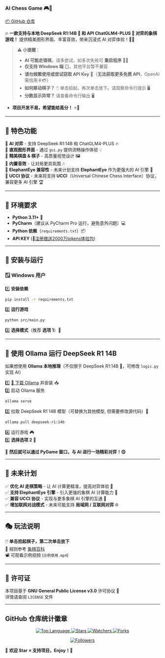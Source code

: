 ### AI Chess Game 🎮🤖  
[📦 GitHub 仓库](https://github.com/nitsc/AI-Chess-Game)  

🔥 **一款支持与本地 DeepSeek R1:14B 🐋 和 API ChatGLM4-PLUS 🐘 对弈的象棋游戏！** 提供精美图形界面、丰富音效，带来沉浸式 AI 对弈体验！🎨🎵  

> ⚠️ **小提醒**：  
> - **AI 可能走错棋**，请多尝试，如多次失败可 **重启程序** 🏃‍♂️  
> - **仅支持 Windows 端** 🪟，其他平台暂不兼容  
> - **请勿频繁使用或尝试窃取 API Key** 🔑（**无法获取更多免费 API**，OpenAI 需信用卡💳）  
> - **如何移动棋子？** 🖱️ 单击拾起，再次单击放下。请观察命令行提示 🖥️  
> - **分数显示异常？** 请查看命令行输出 🖥️  

- **项目开发不易，希望能给高分！** ⭐🎉  

---

## 🌟 特色功能  

🧠 **AI 对弈** - 支持 DeepSeek R1:14B 和 ChatGLM4-PLUS 🔥  
🎨 **直观图形界面** - 通过 `gui.py` 提供流畅操作体验 💡  
🎲 **精美棋盘 & 棋子** - 高质量视觉设计 🖼️  
🎵 **内置音效** - 让对局更具氛围 🎶  
🐘 **ElephantEye 兼容性** - 未来计划支持 **ElephantEye** 作为更强大的 AI 引擎 🏹  
🔗 **UCCI 协议** - 未来将支持 **UCCI**（Universal Chinese Chess Interface）协议，兼容更多 AI 引擎 🏆  

---

## 📌 环境要求  

- **Python 3.11+** 🐍  
- **PyCharm**（建议从 PyCharm Pro 运行，避免意外问题）💻  
- **Python 依赖**（`requirements.txt`）📦
- **API KEY** (🎁[注册赠送2000万tokens体验包](https://www.bigmodel.cn/))

---

## 🚀 安装与运行  

### 🪟 Windows 用户  

1️⃣ **安装依赖**  
```bash
pip install -r requirements.txt
```  

2️⃣ **运行游戏**  
```bash
python src/main.py
```  

3️⃣ **选择模式**（推荐 **选项 1**）🔢  

---

## 🐑 使用 Ollama 运行 DeepSeek R1 14B  

如果想使用 **Ollama 本地推理**（不仅限于 DeepSeek R1:14B 🐋，可修改 `logic.py` 实现 AI）  

1️⃣ [🔗 下载 Ollama](https://ollama.com/) 并安装 📥  
2️⃣ 启动 Ollama 服务  
```bash
ollama serve
```  
3️⃣ 拉取 DeepSeek R1 14B 模型（可替换为其他模型, 但需要修改源代码）🚀  
```bash
ollama pull deepseek-r1:14b
```  
4️⃣ 运行游戏 🎮  
5️⃣ **选择选项 2** 🔢  

🎯 **然后就可以通过 PyGame 窗口，与 AI 进行一场精彩对弈！😊**  

---

## 🎯 未来计划  

✅ **优化 AI 走棋策略** - 让 AI 计算更精准，提高对弈体验 🏹  
✅ **支持 ElephantEye 引擎** - 引入更强的象棋 AI 计算能力 🐘  
✅ **兼容 UCCI 协议** - 实现与更多象棋 AI 引擎的互通 🔗  
✅ **增加联网对战模式** - 未来可能支持 **局域网 / 互联网对弈** 🌐  

---

## 🎭 玩法说明  

🖱️ **单击拾起棋子，第二次单击放下**  
📖 规则参考 [象棋百科](https://zh.wikipedia.org/wiki/%E4%B8%AD%E5%9C%8B%E8%B1%A1%E6%A3%8B)  
📽️ 可观看示例视频 (`示例使用.mp4`)  

---

## 📜 许可证  

本项目基于 **GNU General Public License v3.0** 许可协议 📄  
详情请查阅 `LICENSE` 文件  

---

## GitHub 仓库统计徽章

<!-- GitHub 仓库统计徽章 -->
<p align="center">
  <a href="https://github.com/nitsc/AI-Chess-Game">
    <img src="https://img.shields.io/github/languages/top/nitsc/AI-Chess-Game" alt="Top Language">
  </a>
  <a href="https://github.com/nitsc/AI-Chess-Game/stargazers">
    <img src="https://img.shields.io/github/stars/nitsc/AI-Chess-Game?style=social" alt="Stars">
  </a>
  <a href="https://github.com/nitsc/AI-Chess-Game/watchers">
    <img src="https://img.shields.io/github/watchers/nitsc/AI-Chess-Game?style=social" alt="Watchers">
  </a>
  <a href="https://github.com/nitsc/AI-Chess-Game/network/members">
    <img src="https://img.shields.io/github/forks/nitsc/AI-Chess-Game?style=social" alt="Forks">
  </a>
</p>

<p align="center">
  <a href="https://github.com/nitsc">
    <img src="https://img.shields.io/github/followers/nitsc?style=social" alt="Followers">
  </a>
</p>

💖 **欢迎 Star ⭐ 支持项目，Enjoy！🎉**  
